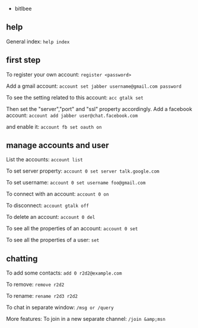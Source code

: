 
-  bitlbee


## help

General index:
`help index`




## first step

To register your own account:
`register <password>`

Add a gmail account:
`account set jabber username@gmail.com password`

To see the setting related to this account:
`acc gtalk set`

Then set the "server","port" and "ssl" property accordingly.
Add a facebook account:
`account add jabber user@chat.facebook.com`

and enable it:
`account fb set oauth on`



## manage accounts and user

List the accounts:
`account list`

To set server property:
`account 0 set server talk.google.com`

To set username:
`account 0 set username foo@gmail.com`

To connect with an account:
`account 0 on`

To disconnect:
`account gtalk off`

To delete an account:
`account 0 del`

To see all the properties of an account:
`account 0 set`


To see all the properties of a user:
`set`




## chatting

To add some contacts:
`add 0 r2d2@example.com`

To remove:
`remove r2d2`

To rename:
`rename r2d3 r2d2`

To chat in separate window:
`/msg or /query`


More features:
To join in a new separate channel:
`/join &amp;msn`





